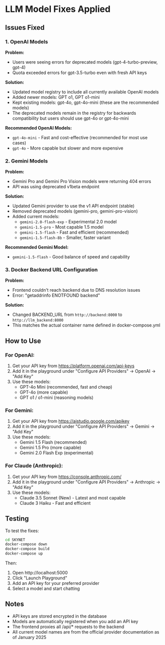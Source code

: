 # LLM Model Fixes Applied

## Issues Fixed

### 1. OpenAI Models
**Problem:**
- Users were seeing errors for deprecated models (gpt-4-turbo-preview, gpt-4)
- Quota exceeded errors for gpt-3.5-turbo even with fresh API keys

**Solution:**
- Updated model registry to include all currently available OpenAI models
- Added newer models: GPT o1, GPT o1-mini
- Kept existing models: gpt-4o, gpt-4o-mini (these are the recommended models)
- The deprecated models remain in the registry for backwards compatibility but users should use gpt-4o or gpt-4o-mini

**Recommended OpenAI Models:**
- `gpt-4o-mini` - Fast and cost-effective (recommended for most use cases)
- `gpt-4o` - More capable but slower and more expensive

### 2. Gemini Models
**Problem:**
- Gemini Pro and Gemini Pro Vision models were returning 404 errors
- API was using deprecated v1beta endpoint

**Solution:**
- Updated Gemini provider to use the v1 API endpoint (stable)
- Removed deprecated models (gemini-pro, gemini-pro-vision)
- Added current models:
  - `gemini-2.0-flash-exp` - Experimental 2.0 model
  - `gemini-1.5-pro` - Most capable 1.5 model
  - `gemini-1.5-flash` - Fast and efficient (recommended)
  - `gemini-1.5-flash-8b` - Smaller, faster variant

**Recommended Gemini Model:**
- `gemini-1.5-flash` - Good balance of speed and capability

### 3. Docker Backend URL Configuration
**Problem:**
- Frontend couldn't reach backend due to DNS resolution issues
- Error: "getaddrinfo ENOTFOUND backend"

**Solution:**
- Changed BACKEND_URL from `http://backend:8000` to `http://llm_backend:8000`
- This matches the actual container name defined in docker-compose.yml

## How to Use

### For OpenAI:
1. Get your API key from https://platform.openai.com/api-keys
2. Add it in the playground under "Configure API Providers" → OpenAI → "Add Key"
3. Use these models:
   - GPT-4o Mini (recommended, fast and cheap)
   - GPT-4o (more capable)
   - GPT o1 / o1-mini (reasoning models)

### For Gemini:
1. Get your API key from https://aistudio.google.com/apikey
2. Add it in the playground under "Configure API Providers" → Gemini → "Add Key"
3. Use these models:
   - Gemini 1.5 Flash (recommended)
   - Gemini 1.5 Pro (more capable)
   - Gemini 2.0 Flash Exp (experimental)

### For Claude (Anthropic):
1. Get your API key from https://console.anthropic.com/
2. Add it in the playground under "Configure API Providers" → Anthropic → "Add Key"
3. Use these models:
   - Claude 3.5 Sonnet (New) - Latest and most capable
   - Claude 3 Haiku - Fast and efficient

## Testing

To test the fixes:

```bash
cd SKYNET
docker-compose down
docker-compose build
docker-compose up
```

Then:
1. Open http://localhost:5000
2. Click "Launch Playground"
3. Add an API key for your preferred provider
4. Select a model and start chatting

## Notes

- API keys are stored encrypted in the database
- Models are automatically registered when you add an API key
- The frontend proxies all /api/* requests to the backend
- All current model names are from the official provider documentation as of January 2025
